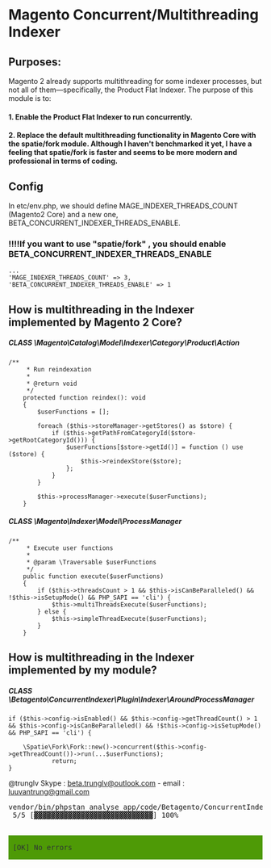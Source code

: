 # Magento Concurrent/Multithreading Indexer

## Purposes:
Magento 2 already supports multithreading for some indexer processes, but not all of them—specifically, the Product Flat Indexer. The purpose of this module is to:
#### 1. Enable the Product Flat Indexer to run concurrently.
#### 2. Replace the default multithreading functionality in Magento Core with the spatie/fork module. Although I haven't benchmarked it yet, I have a feeling that spatie/fork is faster and seems to be more modern and professional in terms of coding.

## Config
In etc/env.php, we should define MAGE_INDEXER_THREADS_COUNT (Magento2 Core) and a new one, BETA_CONCURRENT_INDEXER_THREADS_ENABLE.

### !!!!If you want to use "spatie/fork" , you should enable BETA_CONCURRENT_INDEXER_THREADS_ENABLE

```
...
'MAGE_INDEXER_THREADS_COUNT' => 3,
'BETA_CONCURRENT_INDEXER_THREADS_ENABLE' => 1
```

## How is multithreading in the Indexer implemented by Magento 2 Core?

##### CLASS \Magento\Catalog\Model\Indexer\Category\Product\Action
```
/**
     * Run reindexation
     *
     * @return void
     */
    protected function reindex(): void
    {
        $userFunctions = [];

        foreach ($this->storeManager->getStores() as $store) {
            if ($this->getPathFromCategoryId($store->getRootCategoryId())) {
                $userFunctions[$store->getId()] = function () use ($store) {
                    $this->reindexStore($store);
                };
            }
        }

        $this->processManager->execute($userFunctions);
    }
```

##### CLASS \Magento\Indexer\Model\ProcessManager

```
/**
     * Execute user functions
     *
     * @param \Traversable $userFunctions
     */
    public function execute($userFunctions)
    {
        if ($this->threadsCount > 1 && $this->isCanBeParalleled() && !$this->isSetupMode() && PHP_SAPI == 'cli') {
            $this->multiThreadsExecute($userFunctions);
        } else {
            $this->simpleThreadExecute($userFunctions);
        }
    }
```

## How is multithreading in the Indexer implemented by my module?
##### CLASS \Betagento\ConcurrentIndexer\Plugin\Indexer\AroundProcessManager
```
if ($this->config->isEnabled() && $this->config->getThreadCount() > 1 && $this->config->isCanBeParalleled() && !$this->config->isSetupMode() && PHP_SAPI == 'cli') {

    \Spatie\Fork\Fork::new()->concurrent($this->config->getThreadCount())->run(...$userFunctions);
            return;
}
```

@trunglv
Skype : beta.trunglv@outlook.com - email : luuvantrung@gmail.com

<pre>vendor/bin/phpstan analyse app/code/Betagento/ConcurrentIndexer/ --level 9
 5/5 [▓▓▓▓▓▓▓▓▓▓▓▓▓▓▓▓▓▓▓▓▓▓▓▓▓▓▓▓] 100%


<span style="background-color:#4E9A06"><font color="#2E3436">                                                                                                                        </font></span>
<span style="background-color:#4E9A06"><font color="#2E3436"> [OK] No errors                                                                                                         </font></span>
<span style="background-color:#4E9A06"><font color="#2E3436">                                                                                                                        </font></span>
</pre>
